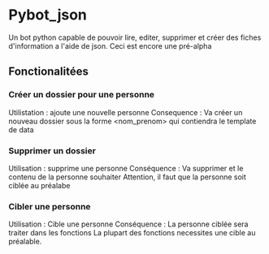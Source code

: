 # Pybot_json
Un bot python capable de pouvoir lire, editer, supprimer et créer des fiches d'information a l'aide de json. Ceci est encore une pré-alpha

## Fonctionalitées
### Créer un dossier pour une personne
Utilistation : ajoute une nouvelle personne
Consequence : Va créer un nouveau dossier sous la forme <nom_prenom> qui contiendra le template de data

### Supprimer un dossier
Utilisation : supprime une personne
Conséquence : Va supprimer et le contenu de la personne souhaiter
Attention, il faut que la personne soit ciblée au préalabe

### Cibler une personne
Utilisation : Cible une personne
Conséquence : La personne ciblée sera traiter dans les fonctions
La plupart des fonctions necessites une cible au préalable.
